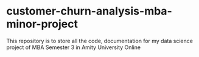 # customer-churn-analysis-mba-minor-project
This repository is to store all the code, documentation for my data science project of MBA Semester 3 in Amity University Online
